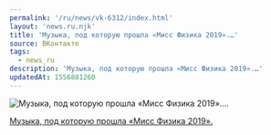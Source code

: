 ```yaml
---
permalink: '/ru/news/vk-6312/index.html'
layout: 'news.ru.njk'
title: 'Музыка, под которую прошла «Мисс Физика 2019».…'
source: ВКонтакте
tags:
  - news_ru
description: 'Музыка, под которую прошла «Мисс Физика 2019».…'
updatedAt: 1556881260
---
```

![Музыка, под которую прошла «Мисс Физика 2019».…](https://sun9-64.userapi.com/impf/c637630/v637630075/3d839/QoS1sHwG3kY.jpg?size=512x512&quality=96&proxy=1&sign=78f0106029e090c8282f188bbe1dea0a&c_uniq_tag=rswCnCSV4C4IHfNBivKw_eISXAbwtArby3iNpAlcW5E&type=album)

[Музыка, под которую прошла «Мисс Физика 2019».](https://m.vk.com/audio?act=audio_playlist-131429_53182300&api_view=5a2f592946835755aad382f5929cba)

